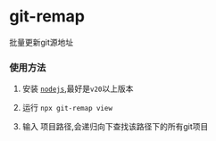 # git-remap

批量更新git源地址

### 使用方法

1. 安装 [`nodejs`](https://nodejs.org/),最好是`v20`以上版本

2. 运行 `npx git-remap view`

3. 输入 项目路径,会递归向下查找该路径下的所有git项目

